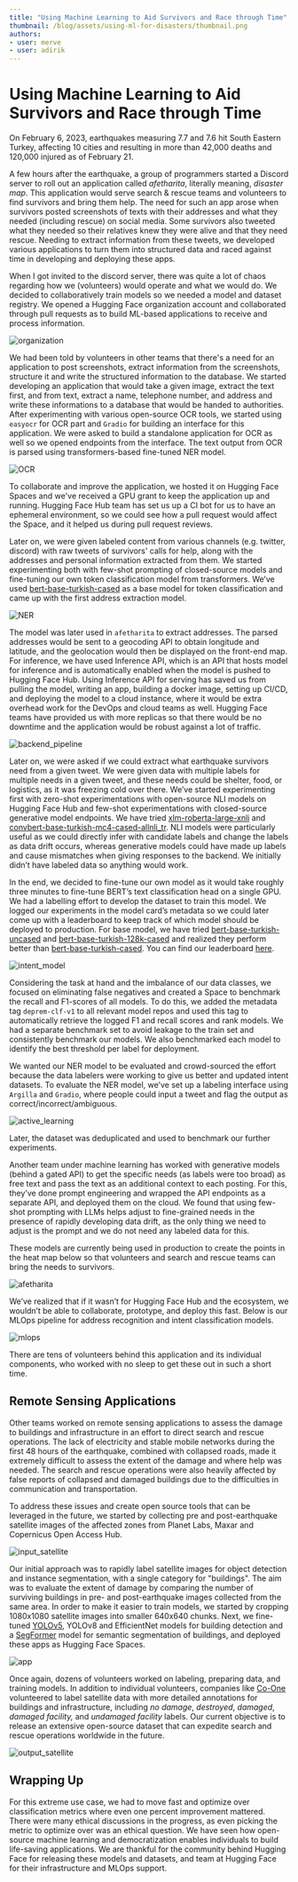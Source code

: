 ```yaml
---
title: "Using Machine Learning to Aid Survivors and Race through Time" 
thumbnail: /blog/assets/using-ml-for-disasters/thumbnail.png
authors:
- user: merve
- user: adirik
---
```


# Using Machine Learning to Aid Survivors and Race through Time

<!-- {blog_metadata} -->
<!-- {authors} -->

On February 6, 2023, earthquakes measuring 7.7 and 7.6 hit South Eastern Turkey, affecting 10 cities and resulting in more than 42,000 deaths and 120,000 injured as of February 21.

A few hours after the earthquake, a group of programmers started a Discord server to roll out an application called *afetharita*, literally meaning, *disaster map*. This application would serve search & rescue teams and volunteers to find survivors and bring them help. The need for such an app arose when survivors posted screenshots of texts with their addresses and what they needed (including rescue) on social media. Some survivors also tweeted what they needed so their relatives knew they were alive and that they need rescue. Needing to extract information from these tweets, we developed various applications to turn them into structured data and raced against time in developing and deploying these apps. 

When I got invited to the discord server, there was quite a lot of chaos regarding how we (volunteers) would operate and what we would do. We decided to collaboratively train models so we needed a model and dataset registry. We opened a Hugging Face organization account and collaborated through pull requests as to build ML-based applications to receive and process information.

![organization](https://huggingface.co/datasets/huggingface/documentation-images/resolve/main/disaster-assets/org.png)

We had been told by volunteers in other teams that there's a need for an application to post screenshots, extract information from the screenshots, structure it and write the structured information to the database. We started developing an application that would take a given image, extract the text first, and from text, extract a name, telephone number, and address and write these informations to a database that would be handed to authorities. After experimenting with various open-source OCR tools, we started using `easyocr` for OCR part and `Gradio` for building an interface for this application. We were asked to build a standalone application for OCR as well so we opened endpoints from the interface. The text output from OCR is parsed using transformers-based fine-tuned NER model. 

![OCR](https://huggingface.co/datasets/huggingface/documentation-images/resolve/main/disaster-assets/ocr-app.png)

To collaborate and improve the application, we hosted it on Hugging Face Spaces and we've received a GPU grant to keep the application up and running. Hugging Face Hub team has set us up a CI bot for us to have an ephemeral environment, so we could see how a pull request would affect the Space, and it helped us during pull request reviews. 

Later on, we were given labeled content from various channels (e.g. twitter, discord) with raw tweets of survivors' calls for help, along with the addresses and personal information extracted from them. We started experimenting both with few-shot prompting of closed-source models and fine-tuning our own token classification model from transformers. We’ve used [bert-base-turkish-cased](https://huggingface.co/dbmdz/bert-base-turkish-cased) as a base model for token classification and came up with the first address extraction model. 

![NER](https://huggingface.co/datasets/huggingface/documentation-images/resolve/main/disaster-assets/deprem-ner.png)

The model was later used in `afetharita` to extract addresses. The parsed addresses would be sent to a geocoding API to obtain longitude and latitude, and the geolocation would then be displayed on the front-end map. For inference, we have used Inference API, which is an API that hosts model for inference and is automatically enabled when the model is pushed to Hugging Face Hub. Using Inference API for serving has saved us from pulling the model, writing an app, building a docker image, setting up CI/CD, and deploying the model to a cloud instance, where it would be extra overhead work for the DevOps and cloud teams as well. Hugging Face teams have provided us with more replicas so that there would be no downtime and the application would be robust against a lot of traffic.

![backend_pipeline](https://huggingface.co/datasets/huggingface/documentation-images/resolve/main/disaster-assets/production_pipeline.png)

Later on, we were asked if we could extract what earthquake survivors need from a given tweet. We were given data with multiple labels for multiple needs in a given tweet, and these needs could be shelter, food, or logistics, as it was freezing cold over there. We’ve started experimenting first with zero-shot experimentations with open-source NLI models on Hugging Face Hub and few-shot experimentations with closed-source generative model endpoints. We have tried [xlm-roberta-large-xnli](https://huggingface.co/joeddav/xlm-roberta-large-xnli) and [convbert-base-turkish-mc4-cased-allnli_tr](https://huggingface.co/emrecan/convbert-base-turkish-mc4-cased-allnli_tr). NLI models were particularly useful as we could directly infer with candidate labels and change the labels as data drift occurs, whereas generative models could have made up labels and cause mismatches when giving responses to the backend. We initially didn’t have labeled data so anything would work.

In the end, we decided to fine-tune our own model as it would take roughly three minutes to fine-tune BERT’s text classification head on a single GPU. We had a labelling effort to develop the dataset to train this model. We logged our experiments in the model card’s metadata so we could later come up with a leaderboard to keep track of which model should be deployed to production. For base model, we have tried [bert-base-turkish-uncased](https://huggingface.co/loodos/bert-base-turkish-uncased) and [bert-base-turkish-128k-cased](https://huggingface.co/dbmdz/bert-base-turkish-128k-cased) and realized they perform better than [bert-base-turkish-cased](https://huggingface.co/dbmdz/bert-base-turkish-cased). You can find our leaderboard [here](https://huggingface.co/spaces/deprem-ml/intent-leaderboard).

![intent_model](https://huggingface.co/datasets/huggingface/documentation-images/resolve/main/disaster-assets/model-repo.png)

Considering the task at hand and the imbalance of our data classes, we focused on eliminating false negatives and created a Space to benchmark the recall and F1-scores of all models. To do this, we added the metadata tag `deprem-clf-v1` to all relevant model repos and used this tag to automatically retrieve the logged F1 and recall scores and rank models. We had a separate benchmark set to avoid leakage to the train set and consistently benchmark our models. We also benchmarked each model to identify the best threshold per label for deployment.

We wanted our NER model to be evaluated and crowd-sourced the effort because the data labelers were working to give us better and updated intent datasets. To evaluate the NER model, we’ve set up a labeling interface using `Argilla` and `Gradio`, where people could input a tweet and flag the output as correct/incorrect/ambiguous.

![active_learning](https://huggingface.co/datasets/huggingface/documentation-images/resolve/main/disaster-assets/active-learning.png)

Later, the dataset was deduplicated and used to benchmark our further experiments. 

Another team under machine learning has worked with generative models (behind a gated API) to get the specific needs (as labels were too broad) as free text and pass the text as an additional context to each posting. For this, they’ve done prompt engineering and wrapped the API endpoints as a separate API, and deployed them on the cloud. We found that using few-shot prompting with LLMs helps adjust to fine-grained needs in the presence of rapidly developing data drift, as the only thing we need to adjust is the prompt and we do not need any labeled data for this.

These models are currently being used in production to create the points in the heat map below so that volunteers and search and rescue teams can bring the needs to survivors. 

![afetharita](https://huggingface.co/datasets/huggingface/documentation-images/resolve/main/disaster-assets/afetharita.png)

We’ve realized that if it wasn’t for Hugging Face Hub and the ecosystem, we wouldn’t be able to collaborate, prototype, and deploy this fast. Below is our MLOps pipeline for address recognition and intent classification models. 

![mlops](https://huggingface.co/datasets/huggingface/documentation-images/resolve/main/disaster-assets/pipeline.png)

There are tens of volunteers behind this application and its individual components, who worked with no sleep to get these out in such a short time. 

## Remote Sensing Applications

Other teams worked on remote sensing applications to assess the damage to buildings and infrastructure in an effort to direct search and rescue operations. The lack of electricity and stable mobile networks during the first 48 hours of the earthquake, combined with collapsed roads, made it extremely difficult to assess the extent of the damage and where help was needed. The search and rescue operations were also heavily affected by false reports of collapsed and damaged buildings due to the difficulties in communication and transportation.

To address these issues and create open source tools that can be leveraged in the future, we started by collecting pre and post-earthquake satellite images of the affected zones from Planet Labs, Maxar and Copernicus Open Access Hub. 

![input_satellite](https://huggingface.co/datasets/huggingface/documentation-images/resolve/main/disaster-assets/output_satellite.png)

Our initial approach was to rapidly label satellite images for object detection and instance segmentation, with a single category for "buildings". The aim was to evaluate the extent of damage by comparing the number of surviving buildings in pre- and post-earthquake images collected from the same area. In order to make it easier to train models, we started by cropping 1080x1080 satellite images into smaller 640x640 chunks. Next, we fine-tuned  [YOLOv5](https://huggingface.co/spaces/deprem-ml/deprem_satellite_test), YOLOv8 and EfficientNet models for building detection and a [SegFormer](https://huggingface.co/spaces/deprem-ml/deprem_satellite_semantic_whu) model for semantic segmentation of buildings, and deployed these apps as Hugging Face Spaces. 

![app](https://huggingface.co/datasets/huggingface/documentation-images/resolve/main/disaster-assets/app.png)

Once again, dozens of volunteers worked on labeling, preparing data, and training models. In addition to individual volunteers, companies like [Co-One](https://co-one.co/) volunteered to label satellite data with more detailed annotations for buildings and infrastructure, including *no damage*, *destroyed*, *damaged*, *damaged facility,* and *undamaged facility* labels. Our current objective is to release an extensive open-source dataset that can expedite search and rescue operations worldwide in the future.

![output_satellite](https://huggingface.co/datasets/huggingface/documentation-images/resolve/main/disaster-assets/processed_satellite.jpeg)
## Wrapping Up

For this extreme use case, we had to move fast and optimize over classification metrics where even one percent improvement mattered. There were many ethical discussions in the progress, as even picking the metric to optimize over was an ethical question. We have seen how open-source machine learning and democratization enables individuals to build life-saving applications. 
We are thankful for the community behind Hugging Face for releasing these models and datasets, and team at Hugging Face for their infrastructure and MLOps support. 
